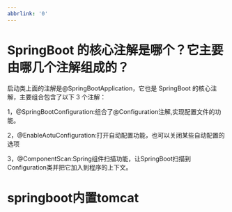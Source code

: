 ```yaml
---
abbrlink: '0'
---
```

# SpringBoot 的核心注解是哪个？它主要由哪几个注解组成的？

启动类上面的注解是@SpringBootApplication，它也是 SpringBoot 的核心注解，主要组合包含了以下 3 个注解：

1，@SpringBootConfiguration:组合了@Configuration注解,实现配置文件的功能。

2，@EnableAotuConfiguration:打开自动配置功能，也可以关闭某些自动配置的选项 

3，@ComponentScan:Spring组件扫描功能，让SpringBoot扫描到Configuration类并把它加入到程序的上下文。



# springboot内置tomcat

